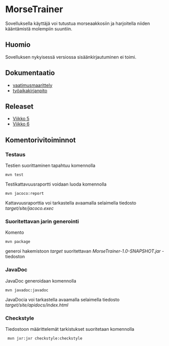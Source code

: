 # MorseTrainer
Sovelluksella käyttäjä voi tutustua morseaakkosiin ja harjoitella niiden kääntämistä molempiin suuntiin.

## Huomio
Sovelluksen nykyisessä versiossa sisäänkirjautuminen ei toimi.

## Dokumentaatio
* [vaatimusmaarittely](https://github.com/hanrastic/ot-harjoitustyo/blob/main/dokumentaatio/vaatimusmaarittely.md)
* [työaikakirjanpito](https://github.com/hanrastic/ot-harjoitustyo/blob/main/dokumentaatio/tyoaikakirjanpito.md)

## Releaset
* [Viikko 5](https://github.com/hanrastic/ot-harjoitustyo/releases/tag/viikko5)
* [Viikko 6](https://github.com/hanrastic/ot-harjoitustyo/releases/tag/v2.0-beta)

## Komentorivitoiminnot

### Testaus

Testien suorittaminen tapahtuu komennolla
```
mvn test
```

Testikattavuusraportti voidaan luoda komennolla

```
mvn jacoco:report
```

Kattavuusraporttia voi tarkastella avaamalla selaimella tiedosto _target/site/jacoco.exec_

### Suoritettavan jarin generointi

Komento

```
mvn package
```

generoi hakemistoon _target_ suoritettavan _MorseTrainer-1.0-SNAPSHOT.jar_ -tiedoston

### JavaDoc

JavaDoc generoidaan komennolla

```
mvn javadoc:javadoc
```

JavaDocia voi tarkastella avaamalla selaimella tiedosto _target/site/apidocs/index.html_

### Checkstyle

Tiedostoon määrittelemät tarkistukset suoritetaan komennolla

```
 mvn jxr:jxr checkstyle:checkstyle
```
